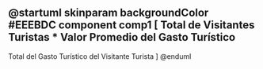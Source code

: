
@startuml
skinparam backgroundColor #EEEBDC
component comp1 [
Total de Visitantes Turistas * Valor Promedio del Gasto Turístico
---
Total del Gasto Turístico del Visitante Turista
]
@enduml
